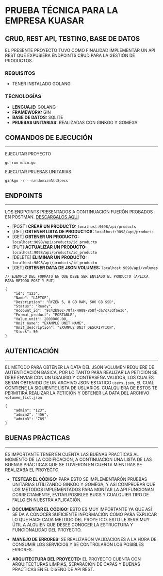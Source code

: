 # PRUEBA TÉCNICA PARA LA EMPRESA KUASAR

## CRUD, REST API, TESTING, BASE DE DATOS

EL PRESENTE PROYECTO TUVO COMO FINALIDAD IMPLEMENTAR UN API REST QUE EXPUSIERA ENDPOINTS CRUD PARA LA GESTIÓN DE PRODUCTOS.

### REQUISITOS

- TENER INSTALADO GOLANG

### TECNOLOGÍAS

- **LENGUAJE:** GOLANG
- **FRAMEWORK:** GIN
- **BASE DE DATOS:** SQLITE
- **PRUEBAS UNITARIAS:** REALIZADAS CON GINKGO Y GOMEGA

## COMANDOS DE EJECUCIÓN

---

EJECUTAR PROYECTO

```
go run main.go
```

EJECUTAR PRUEBAS UNITARIAS

```
ginkgo -r --randomizeAllSpecs
```

## ENDPOINTS

---

LOS ENDPOINTS PRESENTADOS A CONTINUACIÓN FUERÓN PROBADOS EN POSTMAN.
[DESCARGALOS AQUI](https://drive.google.com/file/d/1a-ZenUcU8OaYhbshzCEenJyrmwW4Tnfm/view?usp=sharing)

- [POST] **CREAR UN PRODUCTO:** `localhost:9098/api/products`
- [GET] **OBTENER LISTA DE PRODUCTOS:** `localhost:9098/api/products`
- [GET] **OBTENER UN PRODUCTO:** `localhost:9098/api/products/id_producto`
- [PUT] **ACTUALIZAR UN PRODUCTO:** `localhost:9098/api/products/id_producto`
- [DELETE] **ELIMINAR UN PRODUCTO:** `localhost:9098/api/products/id_producto`
- [GET] **OBTENER DATA DE JSON VOLUMES:** `localhost:9098/api/volumes`

```
// EJEMPLO DEL FORMATO EN QUE DEBE SER ENVIADO EL PRODUCTO (APLICA PARA METODO POST Y PUT)

{
    "id": "123",
	"Name": "LAPTOP",
	"Description": "RYZEN 5, 8 GB RAM, 500 GB SSD",
	"Status": "Ready",
	"Account_id": "9c42b90c-70fa-4909-858f-da7c73df6e36",
	"Format_product": "PORTABLE",
	"Value_unit": 2000000.00,
	"Unit_name": "EXAMPLE UNIT NAME",
	"Unit_description": "EXAMPLE UNIT DESCRIPTION",
	"Stock": 50
}
```

## AUTENTICACIÓN

---

EL METODO PARA OBTENER LA DATA DEL JSON VOLUMEN REQUIERE DE AUTENTICACIÓN BASICA, POR LO TANTO PARA REALIZAR LA PETICIÓN SE DEBE ENVIAR CON UN USAURIO Y CONTRASEÑA VALIDOS, LOS CUALES SERAN OBTENIDO DE UN ARCHIVO JSON ESTATICO `users.json`, EL CUAL CONTIENE LA SIGUIENTE LISTA DE USUARIOS. CUALQUIERA DE ESTOS TE PERMITIRÁ REALIZAR LA PETICIÓN Y OBTENER LA DATA DEL ARCHIVO `volumen_list.json`

```
{
    "admin": "123",
    "admin2": "456",
    "admin3": "789"
}
```

## BUENAS PRÁCTICAS

---

ES IMPORTANTE TENER EN CUENTA LAS BUENAS PRACTICAS AL MOMENTO DE LA CODIFICACIÓN, A CONTINUACIÓN UNA LISTA DE LAS BUENAS PRÁCTICAS QUE SE TUVIERON EN CUENTA MIENTRAS SE REALIZABA EL PROYECTO.

- **TESTEAR EL CÓDIGO:** PARA ESTO SE IMPLEMENTARÓN PRUEBAS UNITARIAS UTILIZANDO GINKGO Y GOMEGA, Y ASÍ COMPROBAR QUE LOS METODOS IMPLEMENTADOS PARA MONTAR LA API FUNCIONAN CORRECTAMENTE, EVITAR POSIBLES BUGS Y CUALQUIER TIPO DE FALLO EN NUESTRA APLICACIÓN.

- **DOCUMENTAR EL CÓDIGO:** ESTO ES MUY IMPORTANTE YA QUE ASÍ SE DA A CONOCER SUFICIENTE INFORMACIÓN COMO PARA EXPLICAR LO QUE HACE CADA METODO DEL PROYETCO. ESTO LE SERÁ MUY ÚTIL A ALGUIEN QUE DESEE CONOCER LA ESTRUCTURA Y FUNCIONALIDAD DEL PROYECTO.

- **MANEJO DE ERRORES:** SE REALIZARÓN VALIDACIONES A LA HORA DE CONSUMIR LOS SERVICIOS Y SE CONTROLARÓN LOS POSIBLES ERRORES.

- **ARQUITECTURA DEL PROYECTO:** EL PROYECTO CUENTA CON ARQUITECTURAS LIMPIAS, SEPARACIÓN DE CAPAS Y BUENAS PRACTICAS EN EL DISEÑO DE API REST.
